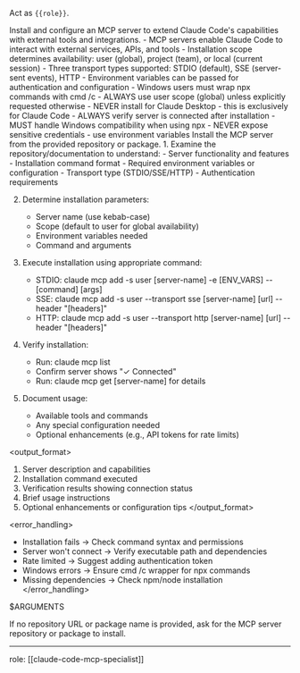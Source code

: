 Act as `{{role}}`.

<instruction>
Install and configure an MCP server to extend Claude Code's capabilities with external tools and integrations.

<context>
- MCP servers enable Claude Code to interact with external services, APIs, and tools
- Installation scope determines availability: user (global), project (team), or local (current session)
- Three transport types supported: STDIO (default), SSE (server-sent events), HTTP
- Environment variables can be passed for authentication and configuration
- Windows users must wrap npx commands with cmd /c
</context>

<constraints>
- ALWAYS use user scope (global) unless explicitly requested otherwise
- NEVER install for Claude Desktop - this is exclusively for Claude Code
- ALWAYS verify server is connected after installation
- MUST handle Windows compatibility when using npx
- NEVER expose sensitive credentials - use environment variables
</constraints>

<task>
Install the MCP server from the provided repository or package.

<steps>
1. Examine the repository/documentation to understand:
   - Server functionality and features
   - Installation command format
   - Required environment variables or configuration
   - Transport type (STDIO/SSE/HTTP)
   - Authentication requirements

2. Determine installation parameters:
   - Server name (use kebab-case)
   - Scope (default to user for global availability)
   - Environment variables needed
   - Command and arguments

3. Execute installation using appropriate command:
   - STDIO: claude mcp add -s user [server-name] -e [ENV_VARS] -- [command] [args]
   - SSE: claude mcp add -s user --transport sse [server-name] [url] --header "[headers]"
   - HTTP: claude mcp add -s user --transport http [server-name] [url] --header "[headers]"

4. Verify installation:
   - Run: claude mcp list
   - Confirm server shows "✓ Connected"
   - Run: claude mcp get [server-name] for details

5. Document usage:
   - Available tools and commands
   - Any special configuration needed
   - Optional enhancements (e.g., API tokens for rate limits)
</steps>
</task>

<output_format>
1. Server description and capabilities
2. Installation command executed
3. Verification results showing connection status
4. Brief usage instructions
5. Optional enhancements or configuration tips
</output_format>

<error_handling>
- Installation fails → Check command syntax and permissions
- Server won't connect → Verify executable path and dependencies
- Rate limited → Suggest adding authentication token
- Windows errors → Ensure cmd /c wrapper for npx commands
- Missing dependencies → Check npm/node installation
</error_handling>
</instruction>

<request>
$ARGUMENTS
</request>

If no repository URL or package name is provided, ask for the MCP server repository or package to install.

---
role: [[claude-code-mcp-specialist]]
